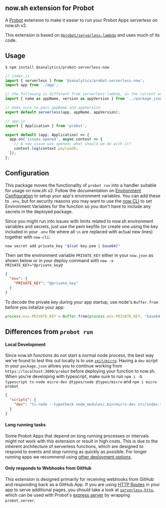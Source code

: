 ## now.sh extension for Probot

A [Probot](https://github.com/probot/probot) extension to make it easier to run your Probot Apps serverless on now.sh v2.

This extension is based on [`@probot/serverless-lambda`](https://github.com/probot/serverless-lambda) and uses much of its code.

## Usage

```shell
$ npm install @sanalytics/probot-serverless-now
```

```typescript
// index.js
import { serverless } from '@sanalytics/probot-serverless-now';
import app from './app';

// the following is different from serverless-lambda, as the current working directory does not contain the package.json on now.sh v2
import { name as appName, version as appVersion } from '../package.json';

// make sure to pass appName and appVersion
export default serverless(app, appName, appVersion);
```

```typescript
// app.js
import { Application } from 'probot';

export default (app: Application) => {
  app.on('issues.opened', async context => {
    // A new issue was opened, what should we do with it?
    context.log(context.payload);
  });
};
```

## Configuration

This package moves the functionality of `probot run` into a handler suitable for usage on now.sh v2. Follow the documentation on [Environment Configuration](https://probot.github.io/docs/configuration/) to setup your app's environment variables. You can add these to `.env`, but for security reasons you may want to use the [now CLI](https://zeit.co/docs/v2/deployments/environment-variables-and-secrets/) to set Environment Variables for the function so you don't have to include any secrets in the deployed package.

Since you might run into issues with limits related to now.sh environment variables and secrets, just use the pem keyfile (or create one using the key included in your `.env` file where all `\n` are replaced with actual new lines) together with `now-cli`:

```sh
now secret add private_key "$(cat key.pem | base64)"
```

Then set the environment variable `PRIVATE_KEY` either in your `now.json` as shown below or in your deploy command with `now -e PRIVATE_KEY="@private_key@`

```json
{
  "env": {
    "PRIVATE_KEY": "@private_key"
  }
}
```

To decode the private key during your app startup, use node's `Buffer.from` before you initalize your app:

```javascript
process.env.PRIVATE_KEY = Buffer.from(process.env.PRIVATE_KEY, 'base64').toString('binary');
```

## Differences from `probot run`

#### Local Development

Since now.sh functions do not start a normal node process, the best way we've found to test this out locally is to use [`zeit/micro`](https://github.com/zeit/micro). Having a `dev` script in your `package.json` allows you to continue working from `https://localhost:3000/probot` before deploying your function to now.sh. When you're developing with typescript, make sure to run `npm i -D typescript ts-node micro-dev @types/node @types/micro` and `npm i micro probot`

```json
{
  "scripts": {
    "dev": "ts-node --typeCheck node_modules/.bin/micro-dev src/index.ts"
  }
}
```

#### Long running tasks

Some Probot Apps that depend on long running processes or intervals might not work with this extension or result in high costs. This is due to the inherent architecture of serverless functions, which are designed to respond to events and stop running as quickly as possible. For longer running apps we recommend using [other deployment options](https://probot.github.io/docs/deployment).

#### Only responds to Webhooks from GitHub

This extension is designed primarily for receiving webhooks from GitHub and responding back as a GitHub App. If you are using [HTTP Routes](https://probot.github.io/docs/http/) in your app to serve additional pages, you should take a look at [`serverless-http`](https://github.com/dougmoscrop/serverless-http), which can be used with Probot's [express server](https://github.com/probot/probot/blob/master/src/server.ts) by wrapping `probot.server`.
